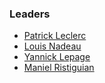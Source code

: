 ### Leaders

* [Patrick Leclerc](mailto:patrick.leclerc@owasp.org)
* [Louis Nadeau](mailto:louis.nadeau@owasp.org)
* [Yannick Lepage](mailto:yannick.lepage@owasp.org)
* [Maniel Ristiguian](mailto:maniel.ristiguian@owasp.org)
